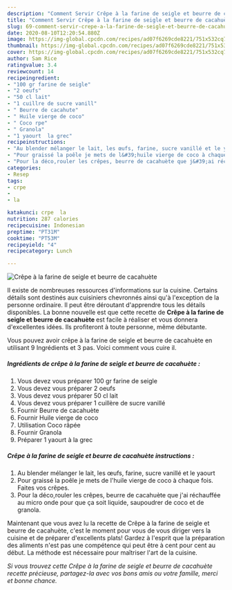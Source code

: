 ```yaml
---
description: "Comment Servir Crêpe à la farine de seigle et beurre de cacahuète"
title: "Comment Servir Crêpe à la farine de seigle et beurre de cacahuète"
slug: 69-comment-servir-crepe-a-la-farine-de-seigle-et-beurre-de-cacahuete
date: 2020-08-10T12:20:54.880Z
image: https://img-global.cpcdn.com/recipes/ad07f6269cde8221/751x532cq70/crepe-a-la-farine-de-seigle-et-beurre-de-cacahuete-photo-principale-de-la-recette.jpg
thumbnail: https://img-global.cpcdn.com/recipes/ad07f6269cde8221/751x532cq70/crepe-a-la-farine-de-seigle-et-beurre-de-cacahuete-photo-principale-de-la-recette.jpg
cover: https://img-global.cpcdn.com/recipes/ad07f6269cde8221/751x532cq70/crepe-a-la-farine-de-seigle-et-beurre-de-cacahuete-photo-principale-de-la-recette.jpg
author: Sam Rice
ratingvalue: 3.4
reviewcount: 14
recipeingredient:
- "100 gr farine de seigle"
- "2 oeufs"
- "50 cl lait"
- "1 cuillre de sucre vanill"
- " Beurre de cacahute"
- " Huile vierge de coco"
- " Coco rpe"
- " Granola"
- "1 yaourt  la grec"
recipeinstructions:
- "Au blender mélanger le lait, les œufs, farine, sucre vanillé et le yaourt"
- "Pour graissé la poêle je mets de l&#39;huile vierge de coco à chaque fois. Faites vos crêpes."
- "Pour la déco,rouler les crêpes, beurre de cacahuète que j&#39;ai réchauffée au micro onde pour que ça soit liquide, saupoudrer de coco et de granola."
categories:
- Resep
tags:
- crpe
- 
- la

katakunci: crpe  la 
nutrition: 287 calories
recipecuisine: Indonesian
preptime: "PT31M"
cooktime: "PT53M"
recipeyield: "4"
recipecategory: Lunch

---
```



![Crêpe à la farine de seigle et beurre de cacahuète](https://img-global.cpcdn.com/recipes/ad07f6269cde8221/751x532cq70/crepe-a-la-farine-de-seigle-et-beurre-de-cacahuete-photo-principale-de-la-recette.jpg)

Il existe de nombreuses ressources d'informations sur la cuisine. Certains détails sont destinés aux cuisiniers chevronnés ainsi qu'à l'exception de la personne ordinaire. Il peut être déroutant d'apprendre tous les détails disponibles. La bonne nouvelle est que cette recette de <strong> Crêpe à la farine de seigle et beurre de cacahuète </strong> est facile à réaliser et vous donnera d'excellentes idées. Ils profiteront à toute personne, même débutante.

<!--inarticleads1-->

Vous pouvez avoir crêpe à la farine de seigle et beurre de cacahuète en utilisant 9 Ingrédients et 3 pas. Voici comment vous cuire il.

##### Ingrédients de crêpe à la farine de seigle et beurre de cacahuète :

1. Vous devez vous préparer 100 gr farine de seigle
1. Vous devez vous préparer 2 oeufs
1. Vous devez vous préparer 50 cl lait
1. Vous devez vous préparer 1 cuillère de sucre vanillé
1. Fournir  Beurre de cacahuète
1. Fournir  Huile vierge de coco
1. Utilisation  Coco râpée
1. Fournir  Granola
1. Préparer 1 yaourt à la grec




<!--inarticleads2-->

##### Crêpe à la farine de seigle et beurre de cacahuète instructions :

1. Au blender mélanger le lait, les œufs, farine, sucre vanillé et le yaourt
1. Pour graissé la poêle je mets de l&#39;huile vierge de coco à chaque fois. Faites vos crêpes.
1. Pour la déco,rouler les crêpes, beurre de cacahuète que j&#39;ai réchauffée au micro onde pour que ça soit liquide, saupoudrer de coco et de granola.




<!--inarticleads1-->

<p>
Maintenant que vous avez lu la recette de Crêpe à la farine de seigle et beurre de cacahuète, c'est le moment pour vous de vous diriger vers la cuisine et de préparer d'excellents plats! Gardez à l'esprit que la préparation des aliments n'est pas une compétence qui peut être à cent pour cent au début. La méthode est nécessaire pour maîtriser l'art de la cuisine.
</p>

<p>
<i>Si vous trouvez cette Crêpe à la farine de seigle et beurre de cacahuète recette précieuse, partagez-la avec vos bons amis ou votre famille, merci et bonne chance.</i>
</p>
